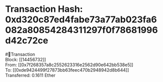 
Transaction Hash: 0xd320c87ed4fabe73a77ab023fa6082a80854284311297f0f78681996d42c72ce
====================================================================================
  
#💸Transaction  
Block: [[14456732]]  
From: [[0x7f268357a8c2552623316e2562d90e642bb538e5]]  
To: [[0xde9424499f27873bb63feec470b2948942d8b644]]  
Transferred: 0.1611 Ether